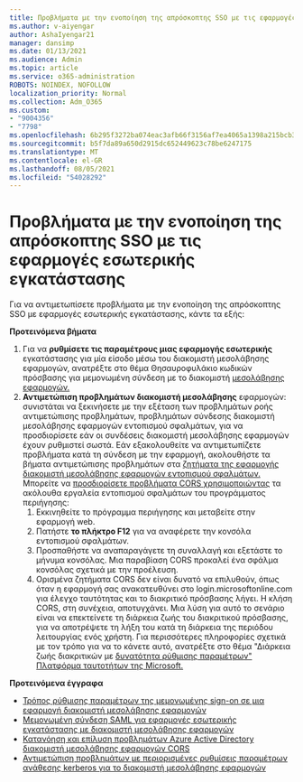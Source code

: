 ```yaml
---
title: Προβλήματα με την ενοποίηση της απρόσκοπτης SSO με τις εφαρμογές εσωτερικής εγκατάστασης
ms.author: v-aiyengar
author: AshaIyengar21
manager: dansimp
ms.date: 01/13/2021
ms.audience: Admin
ms.topic: article
ms.service: o365-administration
ROBOTS: NOINDEX, NOFOLLOW
localization_priority: Normal
ms.collection: Adm_O365
ms.custom:
- "9004356"
- "7798"
ms.openlocfilehash: 6b295f3272ba074eac3afb66f3156af7ea4065a1398a215bcb3cde5da74b198a
ms.sourcegitcommit: b5f7da89a650d2915dc652449623c78be6247175
ms.translationtype: MT
ms.contentlocale: el-GR
ms.lasthandoff: 08/05/2021
ms.locfileid: "54028292"
---
```

# <a name="issues-with-integrating-seamless-sso-with-my-on-premises-apps"></a>Προβλήματα με την ενοποίηση της απρόσκοπτης SSO με τις εφαρμογές εσωτερικής εγκατάστασης

Για να αντιμετωπίσετε προβλήματα με την ενοποίηση της απρόσκοπτης SSO με εφαρμογές εσωτερικής εγκατάστασης, κάντε τα εξής:

**Προτεινόμενα βήματα**

1. Για να **ρυθμίσετε τις παραμέτρους μιας εφαρμογής εσωτερικής** εγκατάστασης για μία είσοδο μέσω του διακομιστή μεσολάβησης εφαρμογών, ανατρέξτε στο θέμα Θησαυροφυλάκιο κωδικών πρόσβασης για μεμονωμένη σύνδεση με το διακομιστή [μεσολάβησης εφαρμογών.](https://docs.microsoft.com/azure/active-directory/manage-apps/application-proxy-configure-single-sign-on-password-vaulting)
1. **Αντιμετώπιση προβλημάτων διακομιστή μεσολάβησης** εφαρμογών: συνιστάται να ξεκινήσετε με την εξέταση των προβλημάτων ροής αντιμετώπισης προβλημάτων, [](https://docs.microsoft.com/azure/active-directory/manage-apps/application-proxy-debug-connectors)προβλημάτων σύνδεσης διακομιστή μεσολάβησης εφαρμογών εντοπισμού σφαλμάτων, για να προσδιορίσετε εάν οι συνδέσεις διακομιστή μεσολάβησης εφαρμογών έχουν ρυθμιστεί σωστά. Εάν εξακολουθείτε να αντιμετωπίζετε προβλήματα κατά τη σύνδεση με την εφαρμογή, ακολουθήστε τα βήματα αντιμετώπισης προβλημάτων στα [ζητήματα της εφαρμογής διακομιστή μεσολάβησης εφαρμογών εντοπισμού σφαλμάτων.](https://docs.microsoft.com/azure/active-directory/manage-apps/application-proxy-debug-apps) Μπορείτε να [προσδιορίσετε προβλήματα CORS χρησιμοποιώντας](https://docs.microsoft.com/azure/active-directory/manage-apps/application-proxy-understand-cors-issues#understand-and-identify-cors-issues) τα ακόλουθα εργαλεία εντοπισμού σφαλμάτων του προγράμματος περιήγησης:
    1. Εκκινηθείτε το πρόγραμμα περιήγησης και μεταβείτε στην εφαρμογή web.
    1. Πατήστε **το πλήκτρο F12** για να αναφέρετε την κονσόλα εντοπισμού σφαλμάτων.
    1. Προσπαθήστε να αναπαραγάγετε τη συναλλαγή και εξετάστε το μήνυμα κονσόλας. Μια παραβίαση CORS προκαλεί ένα σφάλμα κονσόλας σχετικά με την προέλευση.
    1. Ορισμένα ζητήματα CORS δεν είναι δυνατό να επιλυθούν, όπως όταν η εφαρμογή σας ανακατευθύνει στο login.microsoftonline.com για έλεγχο ταυτότητας και το διακριτικό πρόσβασης λήγει. Η κλήση CORS, στη συνέχεια, αποτυγχάνει. Μια λύση για αυτό το σενάριο είναι να επεκτείνετε τη διάρκεια ζωής του διακριτικού πρόσβασης, για να αποτρέψετε τη λήξη του κατά τη διάρκεια της περιόδου λειτουργίας ενός χρήστη. Για περισσότερες πληροφορίες σχετικά με τον τρόπο για να το κάνετε αυτό, ανατρέξτε στο θέμα "Διάρκεια ζωής διακριτικών με [δυνατότητα ρύθμισης παραμέτρων" Πλατφόρμα ταυτοτήτων της Microsoft.](https://docs.microsoft.com/azure/active-directory/develop/active-directory-configurable-token-lifetimes)

**Προτεινόμενα έγγραφα**

- [Τρόπος ρύθμισης παραμέτρων της μεμονωμένης sign-on σε μια εφαρμογή διακομιστή μεσολάβησης εφαρμογών](https://docs.microsoft.com/azure/active-directory/manage-apps/application-proxy-config-sso-how-to)
- [Μεμονωμένη σύνδεση SAML για εφαρμογές εσωτερικής εγκατάστασης με διακομιστή μεσολάβησης εφαρμογών](https://docs.microsoft.com/azure/active-directory/manage-apps/application-proxy-configure-single-sign-on-on-premises-apps)
- [Κατανόηση και επίλυση προβλημάτων Azure Active Directory διακομιστή μεσολάβησης εφαρμογών CORS](https://docs.microsoft.com/azure/active-directory/manage-apps/application-proxy-understand-cors-issues#solutions-for-application-proxy-cors-issues)
- [Αντιμετώπιση προβλημάτων με περιορισμένες ρυθμίσεις παραμέτρων ανάθεσης kerberos για το διακομιστή μεσολάβησης εφαρμογών](https://docs.microsoft.com/azure/active-directory/manage-apps/application-proxy-back-end-kerberos-constrained-delegation-how-to)